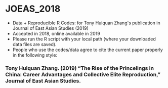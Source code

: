 # JOEAS_2018

- Data + Reproducible R Codes: for Tony Huiquan Zhang's publication in Journal of East Asian Studies (2019) 
- Accepted in 2018, online available in 2019
- Please run the R script with your local path (where your downloaded data files are saved).
- People who use the codes/data agree to cite the current paper properly in the following style:

### Tony Huiquan Zhang. (2019) “The Rise of the Princelings in China: Career Advantages and Collective Elite Reproduction,” Journal of East Asian Studies.
